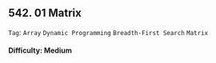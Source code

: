 ## 542. 01 Matrix

```Tag```: ```Array``` ```Dynamic Programming``` ```Breadth-First Search``` ```Matrix```

#### Difficulty: Medium
